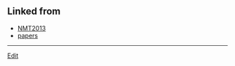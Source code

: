 ---
---
## Linked from

* [NMT2013](NMT2013.md)
* [papers](papers.md)


----
[Edit](https://github.com/vitroid/vitroid.github.io/edit/master/MD/NMT2013.md)
